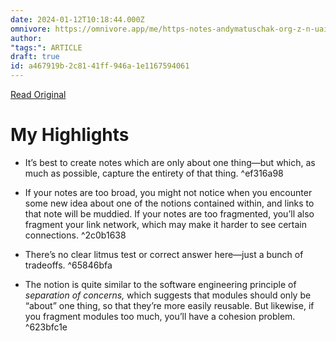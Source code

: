 ```yaml
---
date: 2024-01-12T10:18:44.000Z
omnivore: https://omnivore.app/me/https-notes-andymatuschak-org-z-n-uai-ga-xp-21-eors-er-1-jm-9-y--18cfc0595ea
author: 
"tags:": ARTICLE
draft: true
id: a467919b-2c81-41ff-946a-1e1167594061
---
```


[Read Original](https://notes.andymatuschak.org/zNUaiGAXp21eorsER1Jm9yU)

# My Highlights

- It’s best to create notes which are only about one thing—but which, as much as possible, capture the entirety of that thing. ^ef316a98

- If your notes are too broad, you might not notice when you encounter some new idea about one of the notions contained within, and links to that note will be muddied. If your notes are too fragmented, you’ll also fragment your link network, which may make it harder to see certain connections. ^2c0b1638

- There’s no clear litmus test or correct answer here—just a bunch of tradeoffs. ^65846bfa

- The notion is quite similar to the software engineering principle of _separation of concerns,_ which suggests that modules should only be “about” one thing, so that they’re more easily reusable. But likewise, if you fragment modules too much, you’ll have a cohesion problem. ^623bfc1e

